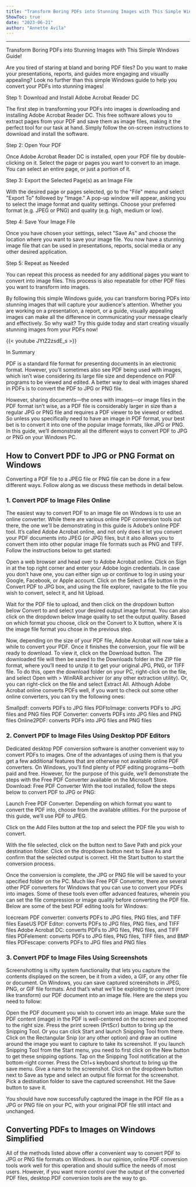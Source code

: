 ```yaml
---
title: "Transform Boring PDFs into Stunning Images with This Simple Windows Guide!"
ShowToc: true 
date: "2023-06-21"
author: "Annette Avila"
---
```

*****
Transform Boring PDFs into Stunning Images with This Simple Windows Guide!

Are you tired of staring at bland and boring PDF files? Do you want to make your presentations, reports, and guides more engaging and visually appealing? Look no further than this simple Windows guide to help you convert your PDFs into stunning images!

Step 1: Download and Install Adobe Acrobat Reader DC

The first step in transforming your PDFs into images is downloading and installing Adobe Acrobat Reader DC. This free software allows you to extract pages from your PDF and save them as image files, making it the perfect tool for our task at hand. Simply follow the on-screen instructions to download and install the software.

Step 2: Open Your PDF

Once Adobe Acrobat Reader DC is installed, open your PDF file by double-clicking on it. Select the page or pages you want to convert to an image. You can select an entire page, or just a portion of it.

Step 3: Export the Selected Page(s) as an Image File

With the desired page or pages selected, go to the "File" menu and select "Export To" followed by "Image." A pop-up window will appear, asking you to select the image format and quality settings. Choose your preferred format (e.g. JPEG or PNG) and quality (e.g. high, medium or low).

Step 4: Save Your Image File

Once you have chosen your settings, select "Save As" and choose the location where you want to save your image file. You now have a stunning image file that can be used in presentations, reports, social media or any other desired application.

Step 5: Repeat as Needed

You can repeat this process as needed for any additional pages you want to convert into image files. This process is also repeatable for other PDF files you want to transform into images.

By following this simple Windows guide, you can transform boring PDFs into stunning images that will capture your audience's attention. Whether you are working on a presentation, a report, or a guide, visually appealing images can make all the difference in communicating your message clearly and effectively. So why wait? Try this guide today and start creating visually stunning images from your PDFs now!

{{< youtube JYtZ2zsdE_s >}} 



In Summary


PDF is a standard file format for presenting documents in an electronic format.
However, you’ll sometimes also see PDF being used with images, which isn’t wise considering its large file size and dependence on PDF programs to be viewed and edited.
A better way to deal with images shared in PDFs is to convert the PDF to JPG or PNG file.







However, sharing documents—the ones with images—or image files in the PDF format isn’t wise, as a PDF file is considerably larger in size than a regular JPG or PNG file and requires a PDF viewer to be viewed or edited.
So unless you specifically need to have an image in PDF format, your best bet is to convert it into one of the popular image formats, like JPG or PNG.
In this guide, we’ll demonstrate all the different ways to convert PDF to JPG or PNG on your Windows PC.

 
## How to Convert PDF to JPG or PNG Format on Windows


Converting a PDF file to a JPEG file or PNG file can be done in a few different ways. Follow along as we discuss these methods in detail below.

 
### 1. Convert PDF to Image Files Online


The easiest way to convert PDF to an image file on Windows is to use an online converter. While there are various online PDF conversion tools out there, the one we’ll be demonstrating in this guide is Adobe’s online PDF tool.
It’s called Adobe Acrobat online, and not only does it let you convert your PDF documents into JPEG (or JPG) files, but it also allows you to convert them into other popular image file formats such as PNG and TIFF.
Follow the instructions below to get started:

 

Open a web browser and head over to Adobe Acrobat online.
Click on Sign in at the top right corner and enter your Adobe login credentials. In case you don’t have one, you can either sign up or continue to log in using your Google, Facebook, or Apple account.
Click on the Select a file button in the Convert PDF to JPG box, and using the file explorer, navigate to the file you wish to convert, select it, and hit Upload.

Wait for the PDF file to upload, and then click on the dropdown button below Convert to and select your desired output image format. You can also click on the dropdown below Image quality to set the output quality.
Based on which format you choose, click on the Convert to X button, where X is the image file format you chose in the previous step.




Now, depending on the size of your PDF file, Adobe Acrobat will now take a while to convert your PDF. Once it finishes the conversion, your file will be ready to download.
To view it, click on the Download button. The downloaded file will then be saved to the Downloads folder in the ZIP file format, where you’ll need to unzip it to get your original JPG, PNG, or TIFF file.
To do this, open the download folder on your PC, right-click on the file, and select Open with > WinRAR archiver (or any other extraction utility). Or, you can right-click on the file and select Extract All.
Although Adobe Acrobat online converts PDFs well, if you want to check out some other online converters, you can try the following ones:

 

Smallpdf: converts PDFs to JPG files
PDFtoImage: converts PDFs to JPG files and PNG files
PDF Converter: converts PDFs into JPG files and PNG files
Online2PDF: converts PDFs into JPG files and PNG files

 
### 2. Convert PDF to Image Files Using Desktop PDF Editors


Dedicated desktop PDF conversion software is another convenient way to convert PDFs to images. One of the advantages of using them is that you get a few additional features that are otherwise not available online PDF converters.
On Windows, you’ll find plenty of PDF editing programs—both paid and free. However, for the purpose of this guide, we’ll demonstrate the steps with the Free PDF Converter available on the Microsoft Store.
Download: Free PDF Converter
With the tool installed, follow the steps below to convert PDF to JPG or PNG:

 

Launch Free PDF Converter.
Depending on which format you want to convert the PDF into, choose from the available utilities. For the purpose of this guide, we’ll use PDF to JPEG.

Click on the Add Files button at the top and select the PDF file you wish to convert.

With the file selected, click on the button next to Save Path and pick your destination folder.
Click on the dropdown button next to Save As and confirm that the selected output is correct.
Hit the Start button to start the conversion process.




Once the conversion is complete, the JPG or PNG file will be saved to your specified folder on the PC.
Much like Free PDF Converter, there are several other PDF converters for Windows that you can use to convert your PDFs into images. Some of these tools even offer advanced features, wherein you can set the file compression or image quality before converting the PDF file.
Below are some of the best PDF editing tools for Windows:

 

Icecream PDF converter: converts PDFs to JPG files, PNG files, and TIFF files
EaseUS PDF Editor: converts PDFs to JPG files, PNG files, and TIFF files
Adobe Acrobat DC: converts PDFs to JPG files, PNG files, and TIFF files
PDFelement: converts PDFs to JPG files, PNG files, TIFF files, and BMP files
PDFescape: converts PDFs to JPG files and PNG files

 
### 3. Convert PDF to Image Files Using Screenshots


Screenshotting is nifty system functionality that lets you capture the contents displayed on the screen, be it from a video, a GIF, or any other file or document.
On Windows, you can save captured screenshots in JPEG, PNG, or GIF file formats. And that’s what we’ll be exploiting to convert (more like transform) our PDF document into an image file.
Here are the steps you need to follow:

 

Open the PDF document you wish to convert into an image.
Make sure the PDF content (image) in the PDF is well-centered on the screen and zoomed to the right size.
Press the print screen (PrtScr) button to bring up the Snipping Tool. Or you can click Start and launch Snipping Tool from there.
Click on the Rectangular Snip (or any other option) and draw an outline around the image you want to capture to take its screenshot. If you launch Snipping Tool from the Start menu, you need to first click on the New button to get these snipping options.
Tap on the Snipping Tool notification at the bottom-right corner.
Press the Ctrl+s keyboard shortcut to bring up the save menu.
Give a name to the screenshot.
Click on the dropdown button next to Save as type and select an output file format for the screenshot.
Pick a destination folder to save the captured screenshot.
Hit the Save button to save it.



You should have now successfully captured the image in the PDF file as a JPG or PNG file on your PC, with your original PDF file still intact and unchanged.

 
## Converting PDFs to Images on Windows Simplified


All of the methods listed above offer a convenient way to convert PDF to JPG or PNG file formats on Windows. In our opinion, online PDF conversion tools work well for this operation and should suffice the needs of most users.
However, if you want more control over the output of the converted PDF files, desktop PDF conversion tools are the way to go.




